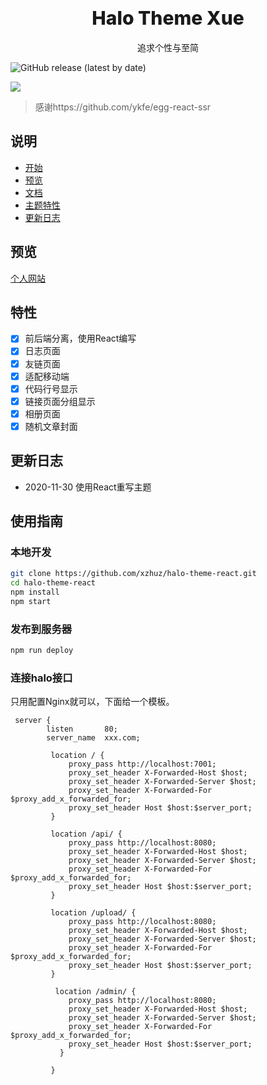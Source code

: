 # <div align="center" style="font-weight:800; font-size: 30px">Halo Theme Xue</div>

<p align="center">
追求个性与至简
</p>

![GitHub release (latest by date)](https://img.shields.io/github/v/release/halo-dev/halo?label=halo&style=flat-square)

![](https://cdn.jsdelivr.net/gh/xzzai/static@master/uPic/screenshot-2300.png)



> 感谢https://github.com/ykfe/egg-react-ssr

## 说明

- [开始](https://baozi.fun/2020/09/29/halo-blog-transfer)
- [预览](#预览)
- [文档](https://baozi.fun/2020/10/05/theme-xue-showcase)
- [主题特性](#特性)
- [更新日志](#更新日志)

## 预览

[个人网站](https://baozi.fun)

## 特性

- [x] 前后端分离，使用React编写
- [x] 日志页面
- [x] 友链页面
- [x] 适配移动端
- [x] 代码行号显示
- [x] 链接页面分组显示
- [x] 相册页面
- [x] 随机文章封面

## 更新日志

- 2020-11-30 使用React重写主题

## 使用指南

### 本地开发

```bash
git clone https://github.com/xzhuz/halo-theme-react.git
cd halo-theme-react
npm install
npm start
```

### 发布到服务器

```bash
npm run deploy
```

### 连接halo接口

只用配置Nginx就可以，下面给一个模板。

```nginx
 server {
        listen       80;
        server_name  xxx.com;

         location / {
             proxy_pass http://localhost:7001;
             proxy_set_header X-Forwarded-Host $host;
             proxy_set_header X-Forwarded-Server $host;
             proxy_set_header X-Forwarded-For $proxy_add_x_forwarded_for;
             proxy_set_header Host $host:$server_port;
         }
                 
         location /api/ {
             proxy_pass http://localhost:8080;
             proxy_set_header X-Forwarded-Host $host;
             proxy_set_header X-Forwarded-Server $host;
             proxy_set_header X-Forwarded-For $proxy_add_x_forwarded_for;
             proxy_set_header Host $host:$server_port;
         }
                 
         location /upload/ {
             proxy_pass http://localhost:8080;
             proxy_set_header X-Forwarded-Host $host;
             proxy_set_header X-Forwarded-Server $host;
             proxy_set_header X-Forwarded-For $proxy_add_x_forwarded_for;
             proxy_set_header Host $host:$server_port;
         }

          location /admin/ {
             proxy_pass http://localhost:8080;
             proxy_set_header X-Forwarded-Host $host;
             proxy_set_header X-Forwarded-Server $host;
             proxy_set_header X-Forwarded-For $proxy_add_x_forwarded_for;
             proxy_set_header Host $host:$server_port;
           }

         }
```

